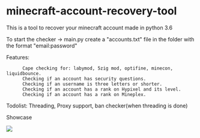 # minecraft-account-recovery-tool

This is a tool to recover your minecraft account made in python 3.6

To start the checker -> main.py
create a "accounts.txt" file in the folder with the format "email:password"

Features: 

          Cape checking for: labymod, 5zig mod, optifine, minecon, liquidbounce.
          Checking if an account has security questions.
          Checking if an username is three letters or shorter.
          Checking if an account has a rank on Hypixel and its level.
		  Checking if an account has a rank on Mineplex.
          
Todolist: Threading, Proxy support, ban checker(when threading is done)

Showcase

![](https://i.imgur.com/WEAMOMM.gif)
